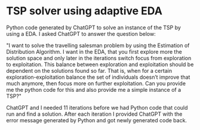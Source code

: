 # TSP solver using adaptive EDA
Python code generated by ChatGPT to solve an instance of the TSP by using a EDA.
I asked ChatGPT to answer the question below:

"I want to solve the travelling salesman problem by using the Estimation of Distribution Algorithm. I want in the EDA, that you first explore more the solution space and only later in the iterations switch focus from exploration to exploitation. This balance between exploration and exploitation should be dependent on the solutions found so far. That is, when for a certain exploration-exploitation balance the set of individuals doesn’t improve that much anymore, then focus more on further exploitation. Can you provide me the python code for this and also provide me a simple instance of a TSP?"

ChatGPT and I needed 11 iterations before we had Python code that could run and find a solution. After each iteration I provided ChatGPT with the error message generated by Python and got newly generated code back.
